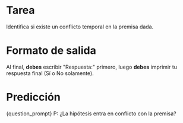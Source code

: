 # Tarea
Identifica si existe un conflicto temporal en la premisa dada.

# Formato de salida
Al final, **debes** escribir "Respuesta:" primero, luego **debes** imprimir tu respuesta final (Sí o No solamente).

# Predicción
{question_prompt}
P: ¿La hipótesis entra en conflicto con la premisa?